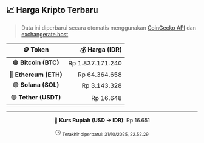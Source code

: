 

<!-- HARGA_KRIPTO -->
## 📈 Harga Kripto Terbaru

> Data ini diperbarui secara otomatis menggunakan [CoinGecko API](https://www.coingecko.com/) dan [exchangerate.host](https://exchangerate.host/)

<div align="center">

| 🪙 Token | 💰 Harga (IDR) |
|:------:|---------------:|
| 🟠 **Bitcoin (BTC)**   | Rp 1.837.171.240 |
| 🔵 **Ethereum (ETH)**  | Rp 64.364.658 |
| 🟣 **Solana (SOL)**    | Rp 3.143.328 |
| 🟢 **Tether (USDT)**   | Rp 16.648 |

---

💱 **Kurs Rupiah (USD → IDR)**: Rp 16.651

🕒 <sub>Terakhir diperbarui: 31/10/2025, 22.52.29</sub>

</div>
<!-- /HARGA_KRIPTO -->